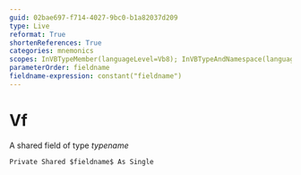 ```yaml
---
guid: 02bae697-f714-4027-9bc0-b1a82037d209
type: Live
reformat: True
shortenReferences: True
categories: mnemonics
scopes: InVBTypeMember(languageLevel=Vb8); InVBTypeAndNamespace(languageLevel=Vb8)
parameterOrder: fieldname
fieldname-expression: constant("fieldname")
---
```


# Vf

A shared field of type $typename$

```
Private Shared $fieldname$ As Single
```
